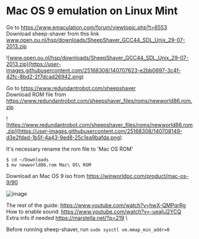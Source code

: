 # Mac OS 9 emulation on Linux Mint

Go to https://www.emaculation.com/forum/viewtopic.php?t=6553 \
Download sheep-shaver from this link www.open.ou.nl/hsp/downloads/SheepShaver_GCC44_SDL_Unix_29-07-2013.zip

![www.open.ou.nl/hsp/downloads/SheepShaver_GCC44_SDL_Unix_29-07-2013.zip](https://user-images.githubusercontent.com/25168308/140707623-e2bb0697-3c4f-42fc-8bd2-2f7dcad26942.png)

Go to https://www.redundantrobot.com/sheepshaver \
Download ROM file from https://www.redundantrobot.com/sheepshaver_files/roms/newworld86.rom.zip

![https://www.redundantrobot.com/sheepshaver_files/roms/newworld86.rom.zip](https://user-images.githubusercontent.com/25168308/140708149-d3e2fdad-1b5f-4a43-9ed8-25c1ea9bafda.png)


It's necessary rename the rom file to 'Mac OS ROM'
```
$ cd ~/Downloads
$ mv newworld86.rom Mac\ OS\ ROM
```


Download an Mac OS 9 iso from https://winworldpc.com/product/mac-os-9/90

![image](https://user-images.githubusercontent.com/25168308/140709237-a3b89e05-9d5d-4b49-88fa-97dd6c72854c.png)

The rest of the guide: https://www.youtube.com/watch?v=hwX-QMPqrRg \
How to enable sound: https://www.youtube.com/watch?v=-uealjJ2YCQ \
Extra info if needed https://marstella.net/?p=219 \

Before running sheep-shaver, run `sudo sysctl vm.mmap_min_addr=0`
